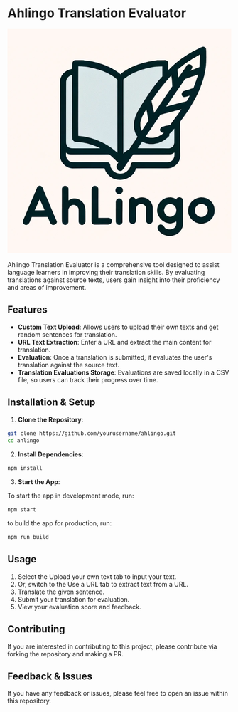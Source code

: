 # Ahlingo Translation Evaluator

![logo](./assets/logo.png)

Ahlingo Translation Evaluator is a comprehensive tool designed to assist language learners in improving their translation skills. By evaluating translations against source texts, users gain insight into their proficiency and areas of improvement.

## Features

- **Custom Text Upload**: Allows users to upload their own texts and get random sentences for translation.
- **URL Text Extraction**: Enter a URL and extract the main content for translation.
- **Evaluation**: Once a translation is submitted, it evaluates the user's translation against the source text.
- **Translation Evaluations Storage**: Evaluations are saved locally in a CSV file, so users can track their progress over time.

## Installation & Setup

1. **Clone the Repository**:

```bash
git clone https://github.com/yourusername/ahlingo.git
cd ahlingo
```

2. **Install Dependencies**:

```bash
npm install
```

3. **Start the App**:

To start the app in development mode, run:

```bash
npm start
```

to build the app for production, run:

```bash
npm run build
```

## Usage

1. Select the Upload your own text tab to input your text.
2. Or, switch to the Use a URL tab to extract text from a URL.
3. Translate the given sentence.
4. Submit your translation for evaluation.
5. View your evaluation score and feedback.

## Contributing

If you are interested in contributing to this project, please contribute via
forking the repository and making a PR.

## Feedback & Issues

If you have any feedback or issues, please feel free to open an issue within this repository.
